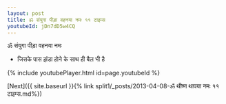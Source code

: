 ```yaml
---
layout: post
title: ॐ संयुगा पीड़ा वहनया नमः ११ टाइम्स
youtubeId: jDn7dD5w4CQ
---
```

 
 
 ॐ संयुगा पीड़ा वहनया नमः  
 
 -  जिसके पास झंडा होने के साथ ही बैल भी है 
 
  
 
  
 
 
 
 
 
 


{% include youtubePlayer.html id=page.youtubeId %}
 
[Next]({{ site.baseurl }}{% link  split1/_posts/2013-04-08-ॐ थीष्ण थापया नमः ११ टाइम्स.md%})
 
